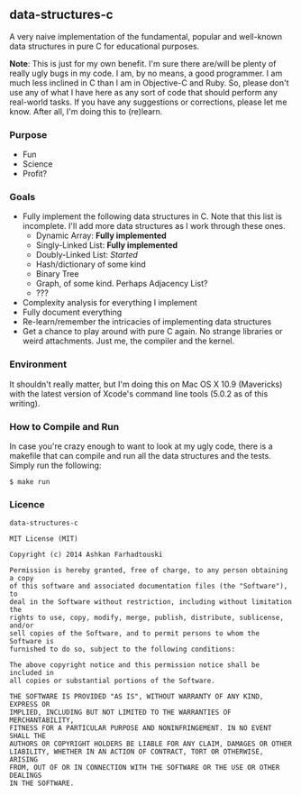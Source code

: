 data-structures-c
-----------------
A very naive implementation of the fundamental, popular and well-known data 
structures in pure C for educational purposes.

**Note**: This is just for my own benefit. I'm sure there are/will be plenty of 
really ugly bugs in my code. I am, by no means, a good programmer. I am much 
less inclined in C than I am in Objective-C and Ruby. So, please don't use any 
of what I have here as any sort of code that should perform any real-world 
tasks. If you have any suggestions or corrections, please let me know. After 
all, I'm doing this to (re)learn.

### Purpose
* Fun
* Science
* Profit?

### Goals
* Fully implement the following data structures in C. Note that this list is incomplete. I'll add more data structures as I work through these ones.
    * Dynamic Array: **Fully implemented**
    * Singly-Linked List: **Fully implemented**
    * Doubly-Linked List: *Started*
    * Hash/dictionary of some kind
    * Binary Tree
    * Graph, of some kind. Perhaps Adjacency List?
    * ???
* Complexity analysis for everything I implement
* Fully document everything
* Re-learn/remember the intricacies of implementing data structures
* Get a chance to play around with pure C again. No strange libraries or weird attachments. Just me, the compiler and the kernel.

### Environment
It shouldn't really matter, but I'm doing this on Mac OS X 10.9 (Mavericks) with the latest version of Xcode's command line tools (5.0.2 as of this writing).

### How to Compile and Run
In case you're crazy enough to want to look at my ugly code, there is a makefile 
that can compile and run all the data structures and the tests. Simply run the 
following:
    
    $ make run
    
### Licence
    data-structures-c
    
    MIT License (MIT)
    
    Copyright (c) 2014 Ashkan Farhadtouski
    
    Permission is hereby granted, free of charge, to any person obtaining a copy
    of this software and associated documentation files (the "Software"), to 
    deal in the Software without restriction, including without limitation the 
    rights to use, copy, modify, merge, publish, distribute, sublicense, and/or 
    sell copies of the Software, and to permit persons to whom the Software is
    furnished to do so, subject to the following conditions:
    
    The above copyright notice and this permission notice shall be included in
    all copies or substantial portions of the Software.
    
    THE SOFTWARE IS PROVIDED "AS IS", WITHOUT WARRANTY OF ANY KIND, EXPRESS OR
    IMPLIED, INCLUDING BUT NOT LIMITED TO THE WARRANTIES OF MERCHANTABILITY,
    FITNESS FOR A PARTICULAR PURPOSE AND NONINFRINGEMENT. IN NO EVENT SHALL THE
    AUTHORS OR COPYRIGHT HOLDERS BE LIABLE FOR ANY CLAIM, DAMAGES OR OTHER
    LIABILITY, WHETHER IN AN ACTION OF CONTRACT, TORT OR OTHERWISE, ARISING
    FROM, OUT OF OR IN CONNECTION WITH THE SOFTWARE OR THE USE OR OTHER DEALINGS
    IN THE SOFTWARE.
